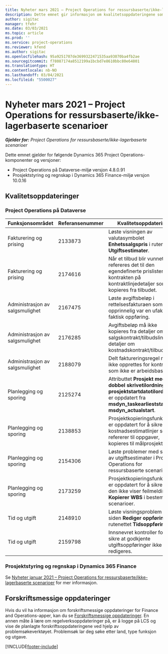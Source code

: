 ```yaml
---
title: Nyheter mars 2021 – Project Operations for ressursbaserte/ikke-lagerbaserte scenarioer
description: Dette emnet gir informasjon om kvalitetsoppdateringene som er tilgjengelige i mars 2021-versjonen av Project Operations for ressursbaserte/ikke-lagerførte scenarioer.
author: sigitac
manager: tfehr
ms.date: 03/03/2021
ms.topic: article
ms.prod: ''
ms.service: project-operations
ms.reviewer: kfend
ms.author: sigitac
ms.openlocfilehash: 95a9251707de3699322471535aa93070ba4fb2ae
ms.sourcegitcommit: f78087174a8512199a1bcbd7e8610bbc80e64801
ms.translationtype: HT
ms.contentlocale: nb-NO
ms.lasthandoff: 03/04/2021
ms.locfileid: "5500027"
---
```

# <a name="whats-new-march-2021---project-operations-for-resourcenon-stocked-based-scenarios"></a>Nyheter mars 2021 – Project Operations for ressursbaserte/ikke-lagerbaserte scenarioer

_**Gjelder for:** Project Operations for ressursbaserte/ikke-lagerbaserte scenarioer_

Dette emnet gjelder for følgende Dynamics 365 Project Operations-komponenter og versjoner:

- Project Operations på Dataverse-miljø versjon 4.8.0.91 
- Prosjektstyring og regnskap i Dynamics 365 Finance-miljø versjon 10.0.16 

## <a name="quality-updates"></a>Kvalitetsoppdateringer

### <a name="project-operations-on-dataverse"></a>Project Operations på Dataverse


| **Funksjonsområdet** | **Referansenummer** | **Kvalitetsoppdatering** |
| --- | --- | --- |
| Fakturering og prising | 2133873 | Løste visningen av valutasymbolet **Enhetssalgspris** i rutenettet **Utgiftsestimater**. |
| Fakturering og prising | 2174616 | Når et tilbud blir vunnet, refereres det til den egendefinerte prislisten for kontrakten på kontraktlinjedetaljer som kopieres fra tilbudet. |
| Administrasjon av salgsmulighet | 2167475 | Løste avgiftsbeløp i rettelsesfakturaen som opprinnelig var en ufakturert faktisk oppføring. |
| Administrasjon av salgsmulighet | 2176285 | Avgiftsbeløp må ikke kopieres fra detaljer om salgskontrakt/tilbudslinje til detaljer om kostnadskontrakt/tilbudslinje. |
| Administrasjon av salgsmulighet | 2188079 | Delt faktureringsregel må ikke opprettes for kontrakter som ikke er arbeidsbaserte. |
| Planlegging og sporing | 2125274 | Attributtet **Prosjekt med dobbel skrivetilordning** for **prosjektstartdatotilordning** er oppdatert fra **msdyn\_taskearlieststart** til **msdyn\_actualstart**. |
| Planlegging og sporing | 2138853 | Prosjektkopieringsfunksjon er oppdatert for å sikre at kostnadsestimatlinjer som refererer til oppgaver, kopieres til målprosjektet. |
| Planlegging og sporing | 2154306 | Løste problemer med sletting av utgiftsestimater i Project Operations for ressursbaserte scenarioer. |
| Planlegging og sporing | 2173259 | Prosjektkopieringsfunksjon er oppdatert for å sikre at den ikke viser feilmeldingen **Kopierer WBS** i bestemte scenarioer. |
| Tid og utgift | 2148910 | Løste visningsproblem med siden **Rediger oppføring** i rutenettet **Tidsoppføring**. |
| Tid og utgift | 2159798 | Innsnevret kontroller for å sikre at godkjente utgiftsoppføringer ikke kan redigeres. |

### <a name="project-management-and-accounting-on-dynamics-365-finance"></a>Prosjektstyring og regnskap i Dynamics 365 Finance

Se [Nyheter januar 2021 – Project Operations for ressursbaserte/ikke-lagerbaserte scenarioer](whats-new-jan-2021-resource-based.md) for mer informasjon.

## <a name="regulatory-updates"></a>Forskriftsmessige oppdateringer

Hvis du vil ha informasjon om forskriftsmessige oppdateringer for Finance and Operations-apper, kan du se [Forskriftsmessige oppdateringer](https://docs.microsoft.com/dynamics365/finance/localizations/regulatory-updates). En annen måte å lære om regelverksoppdateringer på, er å logge på LCS og vise de planlagte forskriftsoppdateringene ved hjelp av problemsøkeverktøyet. Problemsøk lar deg søke etter land, type funksjon og utgave.


[!INCLUDE[footer-include](../includes/footer-banner.md)]
